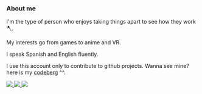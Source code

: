 ### About me

I'm the type of person who enjoys taking things apart to see how they work 🪓.

My interests go from games to anime and VR.

I speak Spanish and English fluently.

I use this account only to contribute to github projects.
Wanna see mine? here is my [codeberg](https://codeberg.org/grillo-delmal) ^^.

<a rel="me" href="https://vt.social/@grillo_delmal">
  <img src="https://img.shields.io/badge/Mastodon-7289da?logo=Mastodon&logoColor=white" />
</a>

<a href="https://www.youtube.com/@grillo_delmal">
  <img src="https://img.shields.io/badge/YouTube-red?logo=youtube" />
</a>

<a href="https://twitch.com/grillo_delmal">
  <img src="https://img.shields.io/badge/Twitch-purple?logo=Twitch&logoColor=white" />
</a>
